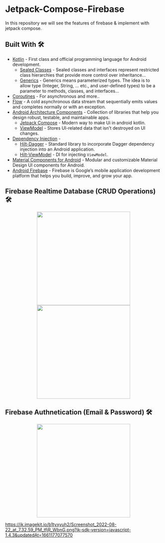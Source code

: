 # Jetpack-Compose-Firebase

In this repository we will see the features of firebase & implement with jetpack compose.

## Built With 🛠
- [Kotlin](https://kotlinlang.org/) - First class and official programming language for Android development.
  - [Sealed Classes](https://kotlinlang.org/docs/sealed-classes.html) - Sealed classes and interfaces represent restricted class hierarchies that provide more control over inheritance...
  - [Generics](https://kotlinlang.org/docs/generics.html) - Generics means parameterized types. The idea is to allow type (Integer, String, … etc., and user-defined types) to be a parameter to methods, classes, and interfaces...
- [Coroutines](https://kotlinlang.org/docs/reference/coroutines-overview.html) - For asynchronous and more..
- [Flow](https://kotlin.github.io/kotlinx.coroutines/kotlinx-coroutines-core/kotlinx.coroutines.flow/-flow/) - A cold asynchronous data stream that sequentially emits values and completes normally or with an exception.
- [Android Architecture Components](https://developer.android.com/topic/libraries/architecture) - Collection of libraries that help you design robust, testable, and maintainable apps.
  - [Jetpack Compose](https://developer.android.com/jetpack/compose) - Modern way to make Ui in android kotlin.
  - [ViewModel](https://developer.android.com/topic/libraries/architecture/viewmodel) - Stores UI-related data that isn't destroyed on UI changes. 
- [Dependency Injection](https://developer.android.com/training/dependency-injection) - 
  - [Hilt-Dagger](https://dagger.dev/hilt/) - Standard library to incorporate Dagger dependency injection into an Android application.
  - [Hilt-ViewModel](https://developer.android.com/training/dependency-injection/hilt-jetpack) - DI for injecting `ViewModel`.
- [Material Components for Android](https://github.com/material-components/material-components-android) - Modular and customizable Material Design UI components for Android.
- [Android Firebase](https://firebase.google.com/docs/android/setup) - Firebase is Google’s mobile application development platform that helps you build, improve, and grow your app.

## Firebase Realtime Database (CRUD Operations) 🛠 

<p align="center">
<img src="https://ik.imagekit.io/b1tyxyuh2/Screenshot_2022-08-20_at_9.52.40_PM_cFHA9IAwN.png?ik-sdk-version=javascript-1.4.3&updatedAt=1661014005042" height = 300px/>
<img src="https://ik.imagekit.io/b1tyxyuh2/Screenshot_2022-08-20_at_9.53.11_PM_3_qxoy6l7.png?ik-sdk-version=javascript-1.4.3&updatedAt=1661014005051" height = 300px/>
</p>

## Firebase Authnetication (Email & Password) 🛠 

<p align="center">
<img src="https://ik.imagekit.io/b1tyxyuh2/Screenshot_2022-08-22_at_7.32.59_PM_tfjR_WbnG.png?ik-sdk-version=javascript-1.4.3&updatedAt=1661177077570" height = 300px/>
</p>

https://ik.imagekit.io/b1tyxyuh2/Screenshot_2022-08-22_at_7.32.59_PM_tfjR_WbnG.png?ik-sdk-version=javascript-1.4.3&updatedAt=1661177077570

